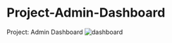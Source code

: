 # Project-Admin-Dashboard
Project: Admin Dashboard
![dashboard](https://github.com/user-attachments/assets/bb080c09-f69b-4b24-9864-d7f865862cc9)
